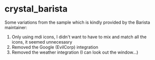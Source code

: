 # crystal_barista

Some variations from the sample which is kindly provided by the Barista maintainer:

1) Only using mdi icons, I didn't want to have to mix and match all the icons, it seemed unnecesasry
2) Removed the Google (EvilCorp) integration
3) Removed the weather integration (I can look out the window...)

